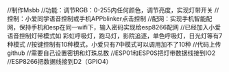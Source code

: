 //制作Msbb
//功能：调节RGB：0-255内任何颜色，调节亮度，实现灯带开关
//控制：小爱同学语音控制或手机APPblinker点击控制
//配网：实现手机智能配网，保持手机和esp在同一wifi下，输入密码实现给esp8266配网
//已经加入小爱语音控制灯带模式如 彩虹呼吸灯，跑马灯，影院追逐，单色呼吸灯，日光灯等有7种模式
//按键控制有10种模式，小爱只有7中模式可以调用加不了10种
//代码上传github
//需要自己设置密钥和灯珠总数
//ESP01和ESP0S把灯带数据线接到IO2
//ESP8266把数据线接到D2（GPIO4）
